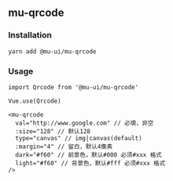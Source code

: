 ## mu-qrcode

### Installation

```
yarn add @mu-ui/mu-qrcode
```

### Usage

```
import Qrcode from '@mu-ui/mu-qrcode'

Vue.use(Qrcode)

<mu-qrcode
  val="http://www.google.com" // 必填，非空
  :size="128" // 默认128
  type="canvas" // img|canvas(default)
  :margin="4" // 留白，默认4像素
  dark="#f60" // 前景色，默认#000 必须#xxx 格式
  light="#f60" // 背景色，默认#fff 必须#xxx 格式
/>
```
